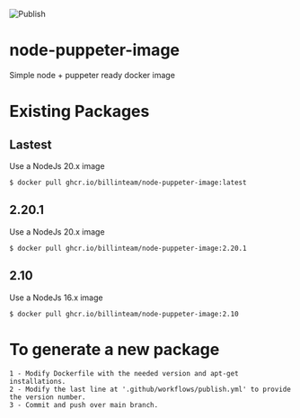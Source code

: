 ![Publish](https://github.com/francisco-sanchez-molina-org/node-puppeter-image/workflows/Publish/badge.svg)

# node-puppeter-image
Simple node + puppeter ready docker image

# Existing Packages
## Lastest
Use a NodeJs 20.x image
```
$ docker pull ghcr.io/billinteam/node-puppeter-image:latest
````

## 2.20.1
Use a NodeJs 20.x image
```
$ docker pull ghcr.io/billinteam/node-puppeter-image:2.20.1
````


## 2.10
Use a NodeJs 16.x image
```
$ docker pull ghcr.io/billinteam/node-puppeter-image:2.10
````

# To generate a new package
    1 - Modify Dockerfile with the needed version and apt-get installations.
    2 - Modify the last line at '.github/workflows/publish.yml' to provide the version number.
    3 - Commit and push over main branch.
